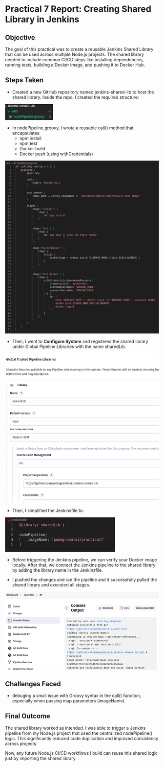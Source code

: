 # Practical 7 Report: Creating Shared Library in Jenkins

## Objective
The goal of this practical was to create a reusable Jenkins Shared Library that can be used across multiple Node.js projects. The shared library needed to include common CI/CD steps like installing dependencies, running tests, building a Docker image, and pushing it to Docker Hub.

## Steps Taken

- Created a new GitHub repository named jenkins-shared-lib to host the shared library. Inside the repo, I created the required structure:

![alt text](img/1.png)

- In nodePipeline.groovy, I wrote a reusable call() method that encapsulates:
    - npm install
    - npm test
    - Docker build
    - Docker push (using withCredentials)

![alt text](img/2.png)

- Then, I went to **Configure System** and registered the shared library under Global Pipeline Libraries with the name sharedLib.

![alt text](img/3.png)
![alt text](img/4.png)

- Then, I simplified the Jenkinsfile to:

![alt text](img/5.png)

- Before triggering the Jenkins pipeline, we can verify your Docker image locally. After that, we connect the Jenkins pipeline to the shared library by adding the library name in the Jenkinsfile.

- I pushed the changes and ran the pipeline and it successfully pulled the shared library and executed all stages.

![alt text](img/6.png)

## Challenges Faced

- debuging a small issue with Groovy syntax in the call() function, especially when passing map parameters (imageName).

## Final Outcome

The shared library worked as intended. I was able to trigger a Jenkins pipeline from my Node.js project that used the centralized nodePipeline() logic. This significantly reduced code duplication and improved consistency across projects.

Now, any future Node.js CI/CD workflows I build can reuse this shared logic just by importing the shared library.

